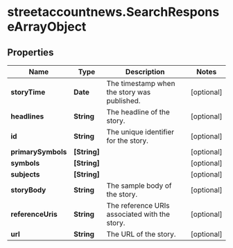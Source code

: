 # streetaccountnews.SearchResponseArrayObject

## Properties

Name | Type | Description | Notes
------------ | ------------- | ------------- | -------------
**storyTime** | **Date** | The timestamp when the story was published. | [optional] 
**headlines** | **String** | The headline of the story. | [optional] 
**id** | **String** | The unique identifier for the story. | [optional] 
**primarySymbols** | **[String]** |  | [optional] 
**symbols** | **[String]** |  | [optional] 
**subjects** | **[String]** |  | [optional] 
**storyBody** | **String** | The sample body of the story. | [optional] 
**referenceUris** | **String** | The reference URIs associated with the story. | [optional] 
**url** | **String** | The URL of the story. | [optional] 


